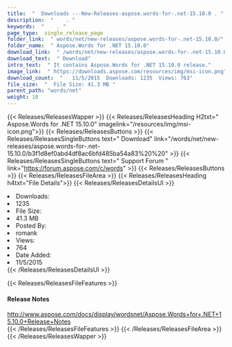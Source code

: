 ```yaml
---
title:  "  Downloads ---New-Releases-aspose.words-for-.net-15.10.0 . " 
description:  "    . " 
keywords:  "    . " 
page_type:  single_release_page
folder_link:  " words/net/new-releases/aspose.words-for-.net-15.10.0/"
folder_name:  " Aspose.Words for .NET 15.10.0"
download_link:  " /words/net/new-releases/aspose.words-for-.net-15.10.0/b3f1d8ef0abd4df8ac6bfd485ba54a83"
download_text:  " Download"
intro_text:  " It contains Aspose.Words for .NET 15.10.0 release."
image_link:  " https://downloads.aspose.com/resources/img/msi-icon.png"
download_count:  "   11/5/2015  Downloads: 1235  Views: 763"
file_size:  "  File Size: 41.3 MB "
parent_path: "words/net"
weight: 18 
---
```


{{< Releases/ReleasesWapper >}}
  {{< Releases/ReleasesHeading H2txt=" Aspose.Words for .NET 15.10.0" imagelink="/resources/img/msi-icon.png">}}
  {{< Releases/ReleasesButtons >}}
    {{< Releases/ReleasesSingleButtons text=" Download" link="/words/net/new-releases/aspose.words-for-.net-15.10.0/b3f1d8ef0abd4df8ac6bfd485ba54a83%20%20" >}}
    {{< Releases/ReleasesSingleButtons text=" Support Forum " link="https://forum.aspose.com/c/words" >}}
  {{< Releases/ReleasesButtons >}}
  {{< Releases/ReleasesFileArea >}}
    {{< Releases/ReleasesHeading h4txt="File Details">}}
    {{< Releases/ReleasesDetailsUl >}}
             <li>Downloads:</li><li>1235</li><li>File Size:</li><li>41.3 MB</li><li>Posted By:</li><li>romank</li><li>Views:</li><li>764</li><li>Date Added:</li><li>11/5/2015</li>
    {{< /Releases/ReleasesDetailsUl >}}

  {{< Releases/ReleasesFileFeatures >}}
      <h4>Release Notes</h4><div><a href="http://www.aspose.com/docs/display/wordsnet/Aspose.Words+for+.NET+15.10.0+Release+Notes">http://www.aspose.com/docs/display/wordsnet/Aspose.Words+for+.NET+15.10.0+Release+Notes</a></div>
  {{< /Releases/ReleasesFileFeatures >}}
 {{< /Releases/ReleasesFileArea >}}
{{< /Releases/ReleasesWapper >}}


